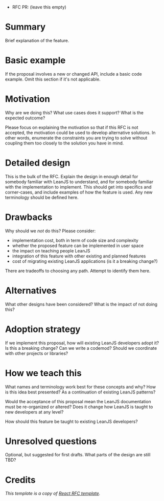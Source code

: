- RFC PR: (leave this empty)

# Summary

Brief explanation of the feature.

# Basic example

If the proposal involves a new or changed API, include a basic code example.
Omit this section if it's not applicable.

# Motivation

Why are we doing this? What use cases does it support? What is the expected
outcome?

Please focus on explaining the motivation so that if this RFC is not accepted,
the motivation could be used to develop alternative solutions. In other words,
enumerate the constraints you are trying to solve without coupling them too
closely to the solution you have in mind.

# Detailed design

This is the bulk of the RFC. Explain the design in enough detail for somebody
familiar with LeanJS to understand, and for somebody familiar with the
implementation to implement. This should get into specifics and corner-cases,
and include examples of how the feature is used. Any new terminology should be
defined here.

# Drawbacks

Why should we _not_ do this? Please consider:

- implementation cost, both in term of code size and complexity
- whether the proposed feature can be implemented in user space
- the impact on teaching people LeanJS
- integration of this feature with other existing and planned features
- cost of migrating existing LeanJS applications (is it a breaking change?)

There are tradeoffs to choosing any path. Attempt to identify them here.

# Alternatives

What other designs have been considered? What is the impact of not doing this?

# Adoption strategy

If we implement this proposal, how will existing LeanJS developers adopt it? Is
this a breaking change? Can we write a codemod? Should we coordinate with other
projects or libraries?

# How we teach this

What names and terminology work best for these concepts and why? How is this
idea best presented? As a continuation of existing LeanJS patterns?

Would the acceptance of this proposal mean the LeanJS documentation must be
re-organized or altered? Does it change how LeanJS is taught to new developers
at any level?

How should this feature be taught to existing LeanJS developers?

# Unresolved questions

Optional, but suggested for first drafts. What parts of the design are still
TBD?

# Credits

_This template is a copy of
[React RFC template](https://github.com/reactjs/rfcs/blob/main/0000-template.md)._
